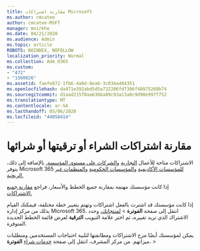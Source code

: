 ```yaml
---
title: مقارنة اشتراكات Microsoft
ms.author: cmcatee
author: cmcatee-MSFT
manager: mnirkhe
ms.date: 04/21/2020
ms.audience: Admin
ms.topic: article
ROBOTS: NOINDEX, NOFOLLOW
localization_priority: Normal
ms.collection: Adm_O365
ms.custom:
- "472"
- "1500026"
ms.assetid: faefe872-1fb6-4a0d-8ea6-3c034a484351
ms.openlocfilehash: da471e392abd5d5a732206fd7306f48975268b74
ms.sourcegitcommit: d1aad215f8aa636ba89c93a13a0c9d90e997f752
ms.translationtype: MT
ms.contentlocale: ar-SA
ms.lasthandoff: 05/06/2020
ms.locfileid: "44058414"
---
```

# <a name="compare-upgrade-or-purchase-subscriptions"></a>مقارنة اشتراكات الشراء أو ترقيتها أو شرائها
  
الاشتراكات متاحة للأعمال [التجارية](https://products.office.com/compare-all-microsoft-office-products?tab=2) [والشركات على مستوى المؤسسة.](https://products.office.com/business/compare-more-office-365-for-business-plans) بالإضافة إلى ذلك، يتوفر Microsoft 365 [للمؤسسات الأكاديمية](https://products.office.com/academic/compare-office-365-education-plans) [والمؤسسات الحكومية](https://products.office.com/government/compare-office-365-government-plans) [والمنظمات غير الربحية.](https://products.office.com/nonprofit/office-365-nonprofit-plans-and-pricing?tab=1)
  
إذا كانت مؤسستك مهتمة بمقارنة جميع الخطط والأسعار، فراجع [مقارنة جميع الاشتراكات.](https://products.office.com/business/compare-more-office-365-for-business-plans)
  
إذا كانت مؤسستك قد اشترت بالفعل اشتراكات وتهتم بتغيير خطة مختلفة، فيمكنك القيام بذلك من مركز إدارة Microsoft 365. انتقل إلى صفحة **الفوترة** \> [لمنتجاتك،](https://go.microsoft.com/fwlink/p/?linkid=842054) وحدد الاشتراك الذي تريد تغييره، ثم اختر علامة التبويب **الترقية** لعرض قائمة الخطط الجديدة المتوفرة.
  
يمكن لمؤسستك أيضًا مزج الاشتراكات ومطابقتها لتلبية احتياجات المستخدمين ومتطلبات ميزاتهم. من مركز المشرف، انتقل إلى صفحة [خدمات شراء](https://go.microsoft.com/fwlink/p/?linkid=868433) **الفوترة.** \>